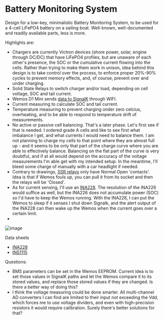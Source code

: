 # Battery Monitoring System
Design for a low-key, minimalistic Battery Monitoring System, to be used for a 4-cell LiFePO4 battery on a sailing boat. Well-known, well-documented and readily available parts, less is more.

Highlights are:
* Chargers are currently Victron devices (shore power, solar, engine through DC/DC) that have LiFePO4 profiles, but are unaware of each other's presence, the SOC or the cumulative current flowing into the cells. Rather than trying to make them work in unison, idea behind this design is to take control over the process, to enforce proper 20%-90% cycles to prevent memory effects, and, of course, prevent over and under charging.
* Solid State Relays to switch charger and/or load, depending on cell voltage, SOC and tail current.
* Wemos D1 Mini sends [data to SignalK](https://github.com/marcobergman/ESP8266SignalkClient) through WIFI.
* Current measuring to calculate SOC and tail current.
* Temperature measuring to prevent charging onder zero celcius, overheating, and to be able to respond to temperature drift of measurements.
* No active or passive cell balancing. That's a later phase. Let's first see if that is needed. I ordered grade A cells and like to see first what imbalance I get, and what currents I would need to balance them. I am not planning to charge my cells to that point where they are almost full up - and it seems to be only that part of the charge curve where you are able to effectively balance. Balancing on the flat part of the curve is very doubtful, and if at all would depend on the accuracy of the voltage measurements I'm able get with my intended setup. In the meantime, I'll bleed some charge of manually with a car headlight if needed.
* Contrary to drawings, [SSR relays](https://nl.aliexpress.com/item/32262347720.html) only have Normal Open 'contacts'. Idea is that if Wemos fouls up, you can pull it from its socket and then the relays will be 'Closed'.
* As for current sensing, I'll use an [INA228](https://www.ti.com/document-viewer/INA228/datasheet/GUID-7CC9DEF5-A5FE-412D-B339-B6B8A1E08DE2#TITLE-SBOSA20SBOS54764917). The resolution of the INA226 would suffice as well, but the INA226 does not accumulate power (SOC) so I'd have to keep the Wemos running. With the INA228, I can put the Wemos to sleep if it senses I shut down Signalk, and the alert output of the INA228 can then wake up the Wemos when the current goes over a certain limit.
* 
![image](https://github.com/marcobergman/bms/assets/17980560/17fee2ed-b95e-4b68-945b-694634d19762)

Data sheets
* [INA228](https://www.ti.com/document-viewer/INA228/datasheet/GUID-7CC9DEF5-A5FE-412D-B339-B6B8A1E08DE2#TITLE-SBOSA20SBOS54764917)
* [INS1115](https://www.ti.com/document-viewer/ADS1115/datasheet/typical-application-sbas4449076#SBAS4449076)

Questions:
* BMS parameters can be set in the Wemos EEPROM. Current idea is to set those values in SignalK paths and let the Wemos compare it to its stored values, and replace those stored values if they are changed. Is there a better way of doing this?
* I think the voltage measuring could be done smarter. All multi-channel AD converters I can find are limited to their input not exceeding the Vdd, which forces me to use voltage dividers, and even with high-precision resistors it would require calibration. Surely there's better solutions for that?

